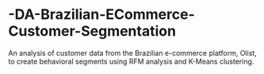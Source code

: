# -DA-Brazilian-ECommerce-Customer-Segmentation
An analysis of customer data from the Brazilian e-commerce platform, Olist, to create behavioral segments using RFM analysis and K-Means clustering.
